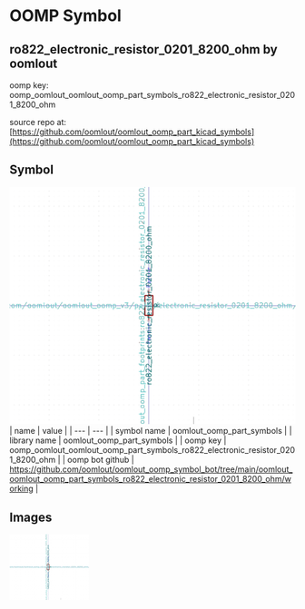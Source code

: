 # OOMP Symbol  
## ro822_electronic_resistor_0201_8200_ohm  by oomlout  
  
oomp key: oomp_oomlout_oomlout_oomp_part_symbols_ro822_electronic_resistor_0201_8200_ohm  
  
source repo at: [https://github.com/oomlout/oomlout_oomp_part_kicad_symbols](https://github.com/oomlout/oomlout_oomp_part_kicad_symbols)  
## Symbol  
  
[![working.png](working_600.png)](working.png)  
| name | value | 
| --- | --- | 
| symbol name | oomlout_oomp_part_symbols | 
| library name | oomlout_oomp_part_symbols | 
| oomp key | oomp_oomlout_oomlout_oomp_part_symbols_ro822_electronic_resistor_0201_8200_ohm | 
| oomp bot github | https://github.com/oomlout/oomlout_oomp_symbol_bot/tree/main/oomlout_oomlout_oomp_part_symbols_ro822_electronic_resistor_0201_8200_ohm/working | 
## Images  
  
[![working.png](working_140.png)](working.png)  

